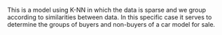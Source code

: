 This is a model using K-NN in which the data is sparse and we group according to similarities between data. In this specific case it serves to determine the groups of buyers and non-buyers of a car model for sale.


